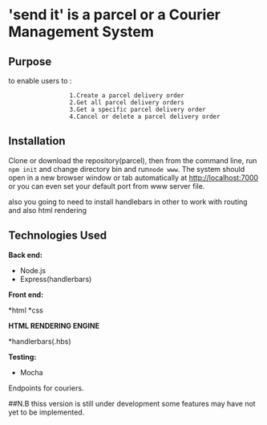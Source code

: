 # 'send it' is a parcel or a Courier Management System

## Purpose

to enable users to :

                     1.Create a parcel delivery order 
                     2.Get all parcel delivery orders
                     3.Get a specific parcel delivery order 
                     4.Cancel or delete a parcel delivery order 
## Installation

Clone or download the repository(parcel), then from the command line, run `npm init` and change directory bin and run`node www`. The system should open in a new browser window or tab automatically at <http://localhost:7000> or you can even set your default port from www server file.


also you going to need to install handlebars in other to work with routing and also html rendering
## Technologies Used

**Back end:**

* Node.js
* Express(handlerbars)

**Front end:**

*html
*css

**HTML RENDERING ENGINE**

*handlerbars(.hbs)

**Testing:**

* Mocha



Endpoints for couriers.

##N.B thiss version is still under development some features may have not yet to be implemented.
